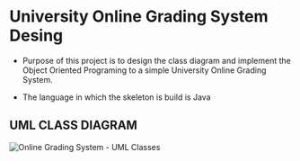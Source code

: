 # University Online Grading System Desing

- Purpose of this project is to design the class diagram and implement the Object Oriented Programing to a simple University Online Grading System.

- The language in which the skeleton is build is Java

## UML CLASS DIAGRAM
![Online Grading System - UML Classes](https://github.com/JonKuqi/Software-Engineering---UML-Classes/assets/116517705/9a3cdc47-5852-4d6d-bbf9-cd537d102719)
